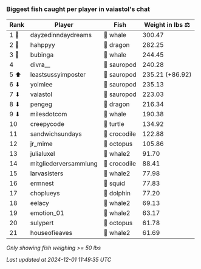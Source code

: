 ### Biggest fish caught per player in vaiastol's chat
| Rank | Player | Fish | Weight in lbs ⚖️ |
|------|--------|-----------|---------|
| 1 🥇  | dayzedinndaydreams | 🐳 whale | 300.47 |
| 2 🥈  | hahppyy | 🐉 dragon | 282.25 |
| 3 🥉  | bubinga | 🐳 whale | 244.45 |
| 4  | divra__ | 🦕 sauropod | 240.28 |
| 5 ⬆ | leastsussyimposter | 🦕 sauropod | 235.21 (+86.92) |
| 6 ⬇ | yoimlee | 🦕 sauropod | 235.13 |
| 7 ⬇ | vaiastol | 🦕 sauropod | 223.03 |
| 8 ⬇ | pengeg | 🐉 dragon | 216.34 |
| 9 ⬇ | milesdotcom | 🐳 whale | 190.38 |
| 10  | creepycode | 🐢 turtle | 134.92 |
| 11  | sandwichsundays | 🐊 crocodile | 122.88 |
| 12  | jr_mime | 🐙 octopus | 105.86 |
| 13  | julialuxel | 🐋 whale2 | 91.70 |
| 14  | mitgliederversammlung | 🐊 crocodile | 88.41 |
| 15  | larvasisters | 🐋 whale2 | 77.98 |
| 16  | ermnest | 🦑 squid | 77.83 |
| 17  | choplueys | 🐬 dolphin | 77.20 |
| 18  | eelacy | 🐋 whale2 | 69.13 |
| 19  | emotion_01 | 🐋 whale2 | 63.17 |
| 20  | sulypert | 🐙 octopus | 61.78 |
| 21  | houseofieaves | 🐋 whale2 | 61.69 |

_Only showing fish weighing >= 50 lbs_

_Last updated at 2024-12-01 11:49:35 UTC_